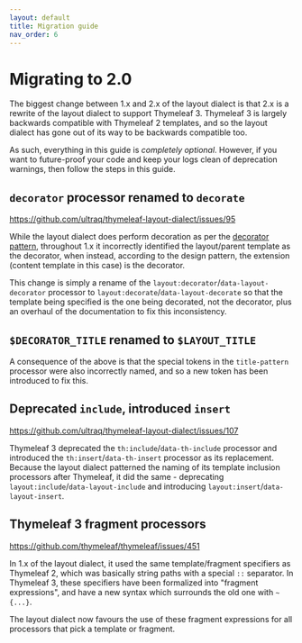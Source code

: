 ```yaml
---
layout: default
title: Migration guide
nav_order: 6
---
```


Migrating to 2.0
================

The biggest change between 1.x and 2.x of the layout dialect is that 2.x is a
rewrite of the layout dialect to support Thymeleaf 3.  Thymeleaf 3 is largely
backwards compatible with Thymeleaf 2 templates, and so the layout dialect has
gone out of its way to be backwards compatible too.

As such, everything in this guide is *completely optional*.  However, if you
want to future-proof your code and keep your logs clean of deprecation warnings,
then follow the steps in this guide.


`decorator` processor renamed to `decorate`
-------------------------------------------

https://github.com/ultraq/thymeleaf-layout-dialect/issues/95

While the layout dialect does perform decoration as per the [decorator pattern](https://en.wikipedia.org/wiki/Decorator_pattern),
throughout 1.x it incorrectly identified the layout/parent template as the
decorator, when instead, according to the design pattern, the extension (content
template in this case) is the decorator.

This change is simply a rename of the `layout:decorator`/`data-layout-decorator`
processor to `layout:decorate`/`data-layout-decorate` so that the template being
specified is the one being decorated, not the decorator, plus an overhaul of the
documentation to fix this inconsistency.


`$DECORATOR_TITLE` renamed to `$LAYOUT_TITLE`
---------------------------------------------

A consequence of the above is that the special tokens in the `title-pattern`
processor were also incorrectly named, and so a new token has been introduced to
fix this.


Deprecated `include`, introduced `insert`
-----------------------------------------

https://github.com/ultraq/thymeleaf-layout-dialect/issues/107

Thymeleaf 3 deprecated the `th:include`/`data-th-include` processor and
introduced the `th:insert`/`data-th-insert` processor as its replacement.
Because the layout dialect patterned the naming of its template inclusion
processors after Thymeleaf, it did the same - deprecating `layout:include`/`data-layout-include`
and introducing `layout:insert`/`data-layout-insert`.


Thymeleaf 3 fragment processors
-------------------------------

https://github.com/thymeleaf/thymeleaf/issues/451

In 1.x of the layout dialect, it used the same template/fragment specifiers as
Thymeleaf 2, which was basically string paths with a special `::` separator.  In
Thymeleaf 3, these specifiers have been formalized into "fragment expressions",
and have a new syntax which surrounds the old one with `~{...}`.

The layout dialect now favours the use of these fragment expressions for all
processors that pick a template or fragment.
